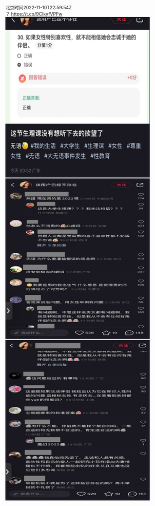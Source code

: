 北京时间2022-11-10T22:59:54Z<br>？ https://t.co/9CIkyfVPFw<br><img src='/temp/image/2022/o-Month-11/1590720914119065600_0.jpg' width='450' height='500'><img src='/temp/image/2022/o-Month-11/1590720914119065600_1.jpg' width='450' height='500'><img src='/temp/image/2022/o-Month-11/1590720914119065600_2.jpg' width='450' height='500'><br><br>